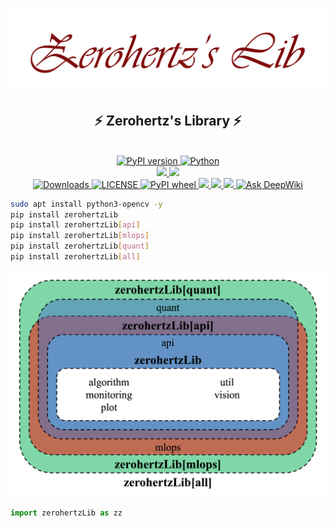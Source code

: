 <p align="center">
    <img src="docs/assets/props/zerohertzLib-tp-red.png">
</p>

<h2 align = "center">
    ⚡ Zerohertz's Library ⚡
</h2>

<p align="center">
    <br/>
    <a href="https://pypi.org/project/zerohertzLib/">
        <img src="https://img.shields.io/pypi/v/zerohertzLib?style=for-the-badge&logo=PyPI&logoColor=FFFFFF&labelColor=3775A9&color=007EC6" alt="PyPI version"/>
    </a>
    <a href="https://pypi.org/project/zerohertzLib/">
        <img src="https://img.shields.io/pypi/pyversions/zerohertzLib?style=for-the-badge&logo=PyPI&logoColor=FFFFFF&labelColor=3775A9&color=007EC6" alt="Python"/>
    </a>
    <br/>
    <a href="https://github.com/Zerohertz/zerohertzLib">
        <img src="https://img.shields.io/badge/GitHub-181717?style=for-the-badge&logo=GitHub&logoColor=white"/>
    </a>
    <a href="https://zerohertz.github.io/zerohertzLib/">
        <img src="https://img.shields.io/badge/Sphinx-Docs-000000?style=for-the-badge&logo=Sphinx&logoColor=white"/>
    </a>
    <br/>
    <a href="https://pypi.org/project/zerohertzLib/">
        <img src="https://img.shields.io/pypi/dm/zerohertzLib" alt="Downloads"/>
    </a>
    <a href="https://github.com/Zerohertz/zerohertzLib/blob/master/LICENSE">
        <img src="https://img.shields.io/pypi/l/zerohertzLib" alt="LICENSE"/>
    </a>
    <a href="https://pypi.org/project/zerohertzLib/">
        <img alt="PyPI wheel" src="https://img.shields.io/pypi/wheel/zerohertzLib"/>
    </a>
    <a href="https://github.com/astral-sh/ruff">
        <img src="https://img.shields.io/badge/code%20style-ruff-ruff"/>
    </a>
    <a href="https://app.codacy.com/gh/Zerohertz/zerohertzLib/dashboard?utm_source=gh&utm_medium=referral&utm_content=&utm_campaign=Badge_grade">
        <img src="https://app.codacy.com/project/badge/Grade/b08b1d140ee54ae1aa8ee251cb5888ff"/>
    </a>
    <a href="https://codecov.io/github/Zerohertz/zerohertzLib" >
        <img src="https://codecov.io/github/Zerohertz/zerohertzLib/graph/badge.svg?token=6OAPJIZ2NX"/>
    </a>
    <a href="https://deepwiki.com/Zerohertz/zerohertzLib">
        <img src="https://deepwiki.com/badge.svg" alt="Ask DeepWiki">
    </a>
</p>

```bash
sudo apt install python3-opencv -y
pip install zerohertzLib
pip install zerohertzLib[api]
pip install zerohertzLib[mlops]
pip install zerohertzLib[quant]
pip install zerohertzLib[all]
```

<p align="center">
    <img src="docs/assets/props/schematic.png" width="600">
</p>

```python
import zerohertzLib as zz
```
